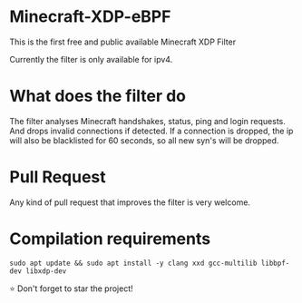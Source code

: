 Minecraft-XDP-eBPF
==========
This is the first free and public available Minecraft XDP Filter

Currently the filter is only available for ipv4.

# What does the filter do
The filter analyses Minecraft handshakes, status, ping and login requests. And drops invalid connections if detected.
If a connection is dropped, the ip will also be blacklisted for 60 seconds, so all new syn's will be dropped.

# Pull Request
Any kind of pull request that improves the filter is very welcome.

# Compilation requirements
`sudo apt update && sudo apt install -y clang xxd gcc-multilib libbpf-dev libxdp-dev`

⭐ Don't forget to star the project!
